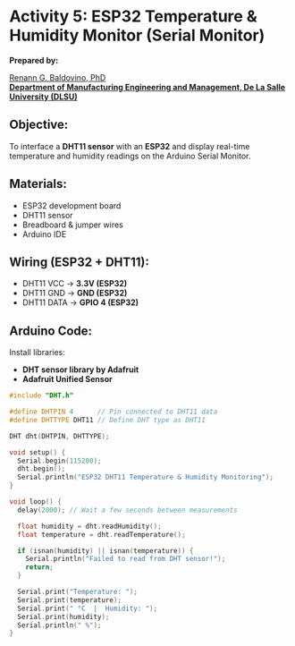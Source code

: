 # Activity 5: ESP32 Temperature & Humidity Monitor (Serial Monitor)

**Prepared by:**  

[Renann G. Baldovino, PhD](https://www.dlsu.edu.ph/colleges/gcoe/academic-departments/manufacturing-engineering-management/faculty-profile/renann-baldovino/)  
**[Department of Manufacturing Engineering and Management, De La Salle University (DLSU)](https://www.dlsu.edu.ph/colleges/gcoe/academic-departments/manufacturing-engineering-management/)**  

## Objective:  
To interface a **DHT11 sensor** with an **ESP32** and display real-time temperature and humidity readings on the Arduino Serial Monitor.  

## Materials: 
- ESP32 development board  
- DHT11 sensor  
- Breadboard & jumper wires  
- Arduino IDE  

## Wiring (ESP32 + DHT11):  
- DHT11 VCC → **3.3V (ESP32)**  
- DHT11 GND → **GND (ESP32)**  
- DHT11 DATA → **GPIO 4 (ESP32)**  

## Arduino Code:
Install libraries:  
- **DHT sensor library by Adafruit**  
- **Adafruit Unified Sensor**  

```cpp
#include "DHT.h"

#define DHTPIN 4      // Pin connected to DHT11 data
#define DHTTYPE DHT11 // Define DHT type as DHT11

DHT dht(DHTPIN, DHTTYPE);

void setup() {
  Serial.begin(115200);
  dht.begin();
  Serial.println("ESP32 DHT11 Temperature & Humidity Monitoring");
}

void loop() {
  delay(2000); // Wait a few seconds between measurements

  float humidity = dht.readHumidity();
  float temperature = dht.readTemperature();

  if (isnan(humidity) || isnan(temperature)) {
    Serial.println("Failed to read from DHT sensor!");
    return;
  }

  Serial.print("Temperature: ");
  Serial.print(temperature);
  Serial.print(" °C  |  Humidity: ");
  Serial.print(humidity);
  Serial.println(" %");
}
